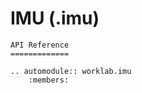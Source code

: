 # IMU (.imu)

```{eval-rst}
API Reference
=============

.. automodule:: worklab.imu
    :members:
```

